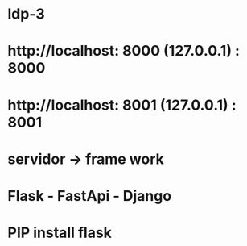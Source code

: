 # ldp-3
# http://localhost: 8000 (127.0.0.1) : 8000
# http://localhost: 8001 (127.0.0.1) : 8001
# servidor -> frame work
# Flask - FastApi - Django
# PIP install flask
